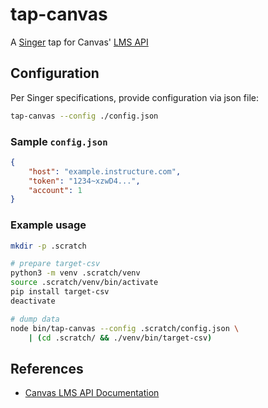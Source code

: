 # tap-canvas

A [Singer](https://www.singer.io/) tap for Canvas' [LMS API](https://canvas.instructure.com/doc/api/)

## Configuration

Per Singer specifications, provide configuration via json file:

```bash
tap-canvas --config ./config.json
```

### Sample `config.json`

```json
{
    "host": "example.instructure.com",
    "token": "1234~xzwD4...",
    "account": 1
}
```

### Example usage

```bash
mkdir -p .scratch

# prepare target-csv
python3 -m venv .scratch/venv
source .scratch/venv/bin/activate
pip install target-csv
deactivate

# dump data
node bin/tap-canvas --config .scratch/config.json \
    | (cd .scratch/ && ./venv/bin/target-csv)
```

## References

- [Canvas LMS API Documentation](https://canvas.instructure.com/doc/api/)
